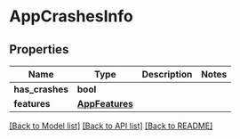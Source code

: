 # AppCrashesInfo

## Properties
Name | Type | Description | Notes
------------ | ------------- | ------------- | -------------
**has_crashes** | **bool** |  | 
**features** | [**AppFeatures**](AppFeatures.md) |  | 

[[Back to Model list]](../README.md#documentation-for-models) [[Back to API list]](../README.md#documentation-for-api-endpoints) [[Back to README]](../README.md)

